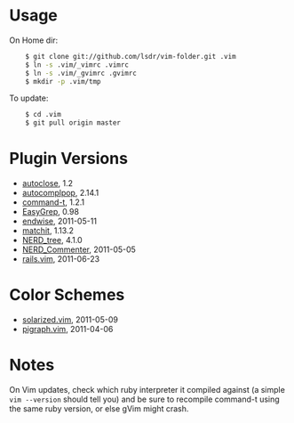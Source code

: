 # Usage

On Home dir:

```sh
    $ git clone git://github.com/lsdr/vim-folder.git .vim  
    $ ln -s .vim/_vimrc .vimrc  
    $ ln -s .vim/_gvimrc .gvimrc  
    $ mkdir -p .vim/tmp  
```

To update:

```sh
    $ cd .vim
    $ git pull origin master
```

# Plugin Versions

* [autoclose](http://www.vim.org/scripts/script.php?script_id=1849), 1.2
* [autocomplpop](http://www.vim.org/scripts/script.php?script_id=1879), 2.14.1
* [command-t](http://www.vim.org/scripts/script.php?script_id=3025), 1.2.1
* [EasyGrep](http://www.vim.org/scripts/script.php?script_id=2438), 0.98
* [endwise](http://github.com/tpope/vim-endwise), 2011-05-11
* [matchit](http://www.vim.org/scripts/script.php?script_id=39), 1.13.2
* [NERD_tree](http://www.vim.org/scripts/script.php?script_id=1658), 4.1.0
* [NERD_Commenter][nerdcommenter], 2011-05-05
* [rails.vim](http://github.com/tpope/vim-rails), 2011-06-23

# Color Schemes

* [solarized.vim](https://github.com/altercation/solarized/raw/master/vim-colors-solarized/colors/solarized.vim), 2011-05-09
* [pigraph.vim](https://raw.github.com/fmeyer/vim-pigraph/master/colors/pigraph.vim), 2011-04-06

# Notes

On Vim updates, check which ruby interpreter it compiled against (a simple `vim --version`
should tell you) and be sure to recompile command-t using the same ruby version,
or else gVim might crash.

[nerdcommenter]: http://github.com/scrooloose/nerdcommenter
[nerdcommenter-vimorg]: http://www.vim.org/scripts/script.php?script_id=1218
